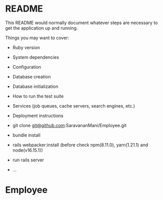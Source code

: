 # README

This README would normally document whatever steps are necessary to get the
application up and running.

Things you may want to cover:

* Ruby version

* System dependencies

* Configuration

* Database creation

* Database initialization

* How to run the test suite

* Services (job queues, cache servers, search engines, etc.)

* Deployment instructions


* git clone git@github.com:SaravananMani/Employee.git

* bundle install

* rails webpacker:install (before check npm(8.11.0), yarn(1.21.1) and node(v16.15.1))

* run rails server

* ...
# Employee

